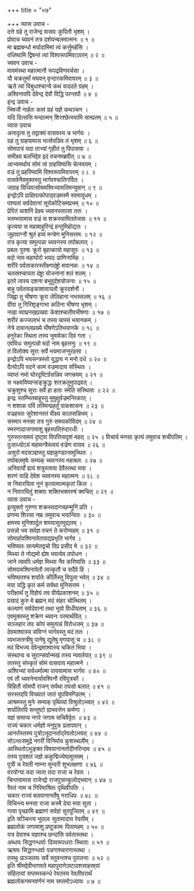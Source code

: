 +++
title = "०७"

+++
व्यास उवाच -  
दत्ते ग्रहे तु राजेन्द्र वासवः कुपितौ भृशम् ।  
प्रोवाच च्यवनं तत्र दर्शयन्बलमात्मनः ॥ १ ॥  
मा ब्रह्मबन्धो मर्यादामिमां त्वं कर्त्तुमर्हसि ।  
वधिष्यामि द्विषन्तं त्वां विश्वरूपमिवाऽपरम् ॥ २ ॥  
च्यवन उवाच -  
मावमंस्था महात्मानौ रूपद्रविणवर्चसा ।  
यौ चक्रतुर्मां मघवन् वृन्दारकमिवापरम् ॥ ३ ॥  
ऋते त्वां विबुधाश्चान्ये कथं वाददते ग्रहम् ।  
अश्विनावपि देवेन्द्र देवौ विद्धि परन्तपौ ॥ ४ ॥  
इन्द्र उवाच -  
भिषजौ नार्हतः कामं ग्रहं यज्ञे कथञ्चन ।  
यदि दित्ससि मन्दात्मन् शिरश्छेत्स्यामि साम्प्रतम् ॥ ५ ॥  
व्यास उवाच  
अनादृत्य तु तद्वाक्यं वासवस्य च भार्गवः ।  
ग्रहं तु ग्राहयामास भर्त्सयन्निव तं भृशम् ॥ ६ ॥  
सोमपात्रं यदा ताभ्यां गृहीतं तु पिपासया ।  
समीक्ष्य बलभिद्देव इदं वचनमब्रवीत् ॥ ७ ॥  
आभ्यमर्थाय सोमं त्वं ग्राहयिष्यसि चेत्स्वयम् ।  
वज्रं तु प्रहरिष्यामि विश्वरूपमिवापरम् ॥ ८ ॥  
वासवेनैवमुक्तस्तु भार्गवश्चातिगर्वितः ।  
जग्राह विधिवत्सोममश्विभ्यामतिमन्युमान् ॥ ९ ॥  
इन्द्रोऽपि प्राक्षिपत्कोपाद्‌वज्रमस्मै स्वमायुधम् ।  
पश्यतां सर्वदेवानां सूर्यकोटिसमप्रभम् ॥ १० ॥  
प्रेरितं चाशनिं प्रेक्ष्य च्यवनस्तपसा ततः ।  
स्तम्भयामास वज्रं स शक्रस्यामिततेजसः ॥ ११ ॥  
कृत्यया स महाबाहुरिन्द्रं हन्तुमिहोद्यतः ।  
जुहावाग्नौ श्रुतं हव्यं मन्त्रेण मुनिसत्तमः ॥ १२ ॥  
तत्र कृत्या समुत्पन्ना च्यवनस्य तपोबलात् ।  
प्रबलः पुरुषः क्रूरो बृहत्कायो महासुरः ॥ १३ ॥  
मदो नाम महाघोरो भयदः प्राणिनामिह ।  
शरीरे पर्वताकारस्तीक्ष्णदंष्ट्रो मयानकः ॥ १४ ॥  
चतस्रश्चायता दंष्ट्रा योजनानां शतं शतम् ।  
इतरे त्वस्य दशना बभूवुर्दशयोजनाः ॥ १५ ॥  
बाहू पर्वतसङ्काशावायतौ क्रूरदर्शनौ ।  
जिह्वा तु भीषणा क्रूरा लेलिहाना नभस्तलम् ॥ १६ ॥  
ग्रीवा तु गिरिशृङ्गाभा कठिना भीषणा भृशम् ।  
नखा व्याघ्रनखप्रख्याः केशाश्चातीवभीषणाः ॥ १७ ॥  
शरीरं कज्जलाभं च तस्य चास्यं भयानकम् ।  
नेत्रे दावानलप्रख्ये भीषणेऽतिभयानके ॥ १८ ॥  
हनुरेका स्थिता तस्य भूमावेका दिवं गता ।  
एवंविधः समुत्पन्नो मदो नाम बृहत्तनुः ॥ १९ ॥  
तं विलोक्य सुराः सर्वे भयमाजग्मुरंहसा ।  
इन्द्रोऽपि भयसन्त्रस्तो युद्धाय न मनो दधे ॥ २० ॥  
दैत्योऽपि वदने कामं वज्रमादाय संस्थितः ।  
व्याप्तं नभो घोरदृष्टिर्ग्रसन्निव जगत्त्रयम् ॥ २१ ॥  
स भक्ष्ययिष्यन्सङ्क्रुद्धः शतक्रतुमुपाद्रवत् ।  
चक्रुशुश्च सुराः सर्वे हा हताः स्मेति संस्थिताः ॥ २२ ॥  
इन्द्रः स्तम्भितबाहुस्तु मुमुक्षुर्वज्रमन्तिकात् ।  
न शशाक पविं तस्मिन्प्रहर्तुं पाकशासनः ॥ २३ ॥  
वज्रहस्तः सुरेशानस्तं वीक्ष्य कालसन्निभम् ।  
सस्मार मनसा तत्र गुरुं समयकोविदम् ॥ २४ ॥  
स्मरणादाजगामाशु बृहस्पतिरुदारधीः ।  
गुरुस्तत्समयं दृष्ट्वा विपत्तिसदृशं महत् ॥ २५ ॥
विचार्य मनसा कृत्यं तमुवाच शचीपतिम् ।  
दुःसाध्योऽयं महामन्त्रैस्त्वयं वज्रेण वासव ॥ २६ ॥  
असुरो मदसञ्ज्ञस्तु यज्ञकुण्डात्समुत्थितः ।  
तपोबलमृषेः सम्यक् च्यवनस्य महाबलः ॥ २७ ॥  
अनिवार्यो ह्ययं शत्रुस्त्वया देवैस्तथा मया ।  
शरणं याहि देवेश च्यवनस्य महात्मनः ॥ २८ ॥  
स निवारयिता नूनं कृत्यामात्मकृतां किल ।  
न निवारयितुं शक्ताः शक्तिभक्तरुषं क्वचित् ॥ २९ ॥  
व्यास उवाच -  
इत्युक्तो गुरुणा शक्रस्तदागच्छन्मुनिं प्रति ।  
प्रणम्य शिरसा नम्रः तमुवाच भयान्वितः ॥ ३० ॥  
क्षमस्व मुनिशार्दूल शमयासुरमुद्यतम् ।  
प्रसन्नो भव सर्वज्ञ वचनं ते करोम्यहम् ॥ ३१ ॥  
सोमार्हावश्विनावेतावद्यप्रभृति भार्गव ।  
भविष्यतः सत्यमेतद्वचो विप्र प्रसीद मे ॥ ३२ ॥  
मिथ्या ते नोद्यमो ह्येष भवत्येव तपोधन ।  
जाने त्वमपि धर्मज्ञ मिथ्या नैव करिष्यसि ॥ ३३ ॥  
सोमपावश्विनावेतौ त्वत्कृतौ च सदैवे हि ।  
भविष्यतश्च शर्यातेः कीर्तिस्तु विपुला भवेत् ॥ ३४ ॥  
मया यद्धि कृतं कर्म सर्वथा मुनिसत्तम ।  
परीक्षार्थं तु विज्ञेयं तव वीर्यप्रकाशनम् ॥ ३५ ॥  
प्रसादं कुरु मे ब्रह्मन् मदं संहर चोत्थितम् ।  
कल्याणं सर्वदेवानां तथा भूयो विधीयताम् ॥ ३६ ॥  
एवमुक्तस्तु शक्रेण च्यवनः परमार्थवित् ।  
सञ्जहार तपः कोपं समुत्पन्नं विरोधजम् ॥ ३७ ॥  
देवमाश्वास्य संविग्नं भार्गवस्तु मदं ततः ।  
व्यभजत्स्त्रीषु पानेषु द्यूतेषु मृगयासु च ॥ ३८ ॥  
मदं विभज्य देवेन्द्रमाश्वास्य चकितं भिया ।  
संस्थाप्य च सुरान्सर्वान्मखं तस्य न्यवर्तयत् ॥ ३९ ॥  
ततस्तु संस्कृतं सोमं वासवाय महात्मने ।  
अश्विभ्यां सर्वधर्मात्मा पाययामास भार्गवः ॥ ४० ॥  
एवं तौ च्यवनेनार्यावश्विनौ रविपुत्रकौ ।  
विहितौ सोमपौ राजन् सर्वथा तपसो बलात् ॥ ४१ ॥  
सरस्तदपि विख्यातं जातं यूपविमण्डितम् ।  
आश्रमस्तु मुनेः सम्यक् पृथिव्यां विश्रुतोऽभवत् ॥ ४२ ॥  
शर्यातिरपि सन्तुष्टो ह्यभवत्तेन कर्मणा ।  
यज्ञं समाप्य नगरे जगाम सचिवैर्वृतः ॥ ४३ ॥  
राज्यं चकार धर्मज्ञो मनुपुत्रः प्रतापवान् ।  
आनर्तस्तस्य पुत्रोऽभूदानर्ताद्‌रेवतोऽभवत् ॥ ४४ ॥  
सोऽन्तःसमुद्रे नगरीं विनिर्माय कुशस्थलीम् ।  
आस्थितोऽभुङ्क्त विषयानानर्तादीनरिन्दमः ॥ ४५ ॥  
तस्य पुत्रशतं जज्ञे ककुद्मिज्येष्ठमुत्तमम् ।  
पुत्री च रेवती नाम्ना सुन्दरी शुभलक्षणा ॥ ४६ ॥  
वरयोग्या यदा जाता तदा राजा च रेवतः ।  
चिन्तयामास राजेन्द्रो राजपुत्रान्कुलोद्‌भवान् ॥ ४७ ॥  
रैवतं नाम च गिरिमाश्रितः पृथिवीपतिः ।  
चकार राज्यं बलवानानर्तेषु नराधिपः ॥ ४८ ॥  
विचिन्त्य मनसा राजा कस्मै देया मया सुता ।  
गत्वा पृच्छामि ब्रह्माणं सर्वज्ञं सुरपूजितम् ॥ ४९ ॥  
इति सञ्चिन्त्य भूपालः सुतामादाय रेवतीम् ।  
ब्रह्मलोकं जगामाशु प्रष्टुकामः पितामहम् ॥ ५० ॥  
यत्र देवाश्च यज्ञाश्च छन्दांसि पर्वतास्तथा ।  
अब्धयः सिद्धगन्धर्वाः दिव्यरूपधराः स्थिताः ॥ ५१ ॥  
ऋषयः सिद्धगन्धर्वाः पन्नगाश्चारणास्तथा ।  
तस्थुः प्राञ्जलयः सर्वे स्तुवन्तश्च पुरातनाः ॥ ५२ ॥  
इति श्रीमद्देवीभागवते महापुराणेऽष्टादशसाहस्र्यां  
संहितायां सप्तमस्कन्धे रेवतस्य रेवतीवरार्थं  
ब्रह्मलोकगमनवर्णनं नाम सप्तमोऽध्यायः ॥ ७ ॥

